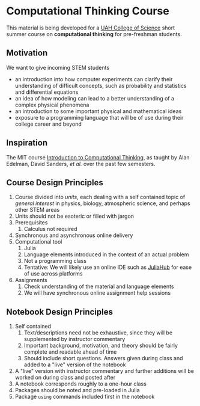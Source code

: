 # Computational Thinking Course

This material is being developed for a [UAH College of Science](https://www.uah.edu/science) short summer course on **computational thinking** for pre-freshman students. 

## Motivation

We want to give incoming STEM students

- an introduction into how computer experiments can clarify their understanding of difficult concepts, such as probability and statistics and differential equations
- an idea of how modeling can lead to a better understanding of a complex physical phenomena
- an introduction to some important physical and mathematical ideas
- exposure to a programming language that will be of use during their college career and beyond

## Inspiration

The MIT course [Introduction to Computational Thinking](https://computationalthinking.mit.edu/Spring21/), as taught by Alan Edelman, David Sanders, *et al.* over the past few semesters. 

## Course Design Principles

1. Course divided into *units*, each dealing with a self contained topic of *general interest* in physics, biology, atmospheric science, and perhaps other STEM areas
2. Units should not be esoteric or filled with jargon
3. Prerequisites
    1. Calculus not required
4. Synchronous and asynchronous online delivery
5. Computational tool
    1. Julia
    2. Language elements introduced in the context of an actual problem 
    3. Not a programming class
    4. Tentative: We will likely use an online IDE such as [JuliaHub](https://juliahub.com/lp/) for ease of use across platforms
6. Assignments 
    1. Check understanding of the material and language elements
    2. We will have synchronous online assignment help sessions

## Notebook Design Principles

1. Self contained
    1. Text/descriptions need not be exhaustive, since they will be supplemented by instructor commentary
    2. Important background, motivation, and theory should be fairly complete and readable ahead of time
    3. Should include short questions. Answers given during class and added to a "live" version of the notebook
2. A "live" version with instructor commentary and further additions will be worked on during class and posted after
3. A notebook corresponds roughly to a one-hour class
4. Packages should be noted and pre-loaded in Julia
5. Package `using` commands included first in the notebook



